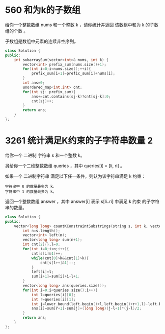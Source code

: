 # 560 和为k的子数组

给你一个整数数组 nums 和一个整数 k ，请你统计并返回 该数组中和为 k 的子数组的个数 。

子数组是数组中元素的连续非空序列。

```c++
class Solution {
public:
    int subarraySum(vector<int>& nums, int k) {
        vector<int> prefix_sum(nums.size()+1);
        for(int i=0;i<nums.size();++i){
            prefix_sum[i+1]=prefix_sum[i]+nums[i];
        }
        int ans=0;
        unordered_map<int,int> cnt;
        for(int sj: prefix_sum){
            ans+=cnt.contains(sj-k)?cnt[sj-k]:0;
            cnt[sj]++;
        }
        return ans;
    }
};
```

# 3261 统计满足K约束的子字符串数量 2 

给你一个 二进制 字符串 s 和一个整数 k。

另给你一个二维整数数组 queries ，其中 queries\[i] = \[li, ri] 。

如果一个 二进制字符串 满足以下任一条件，则认为该字符串满足 k 约束：

    字符串中 0 的数量最多为 k。
    字符串中 1 的数量最多为 k。

返回一个整数数组 answer ，其中 answer\[i] 表示 s\[li..ri] 中满足 k 约束 的子字符串的数量。
```cpp 
class Solution {
public:
    vector<long long> countKConstraintSubstrings(string s, int k, vector<vector<int>>& queries) {
        int n=s.length();
        vector<int> left(n);
        vector<long long> sum(n+1);
        int cnt[2]{},l=0;
        for(int i=0;i<n;i++){
            cnt[s[i]&1]++;
            while(cnt[0]>k&&cnt[1]>k){
                cnt[s[l++]&1]--;
            }
            left[i]=l;
            sum[i+1]=sum[i]+i-l+1;
        }
        vector<long long> ans(queries.size());
        for(int i=0;i<queries.size();i++){
            int l=queries[i][0];
            int r=queries[i][1];
            int j=lower_bound(left.begin()+l,left.begin()+r+1,l)-left.begin();
            ans[i]=sum[r+1]-sum[j]+(long long)(j-l+1)*(j-l)/2;
        }
        return ans;
    }
};
```





